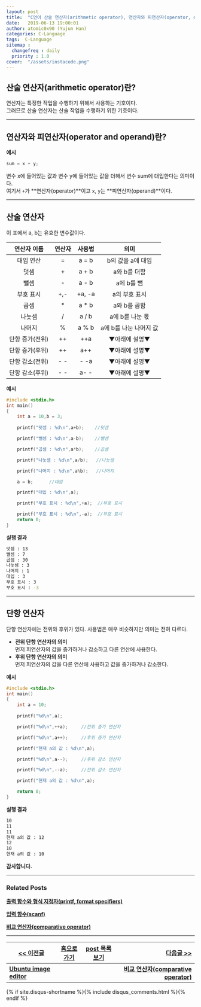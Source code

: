 ```yaml
---
layout: post
title:  "C언어 산술 연산자(arithmetic operator), 연산자와 피연산자(operator, operand)"
date:   2019-06-13 19:00:01
author: atomic0x90 (Yujun Han)
categories: C-Language
tags:  C-Language
sitemap :
  changefreq : daily
  priority : 1.0
cover:  "/assets/instacode.png"
---
```


## 산술 연산자(arithmetic operator)란?

연산자는 특정한 작업을 수행하기 위해서 사용하는 기호이다.  
그러므로 산술 연산자는 산술 작업을 수행하기 위한 기호이다.

---

## 연산자와 피연산자(operator and operand)란?

**예시**  
```c
sum = x + y;
```
변수 x에 들어있는 값과 변수 y에 들어있는 값을 더해서 변수 sum에 대입한다는 의미이다.  
여기서 `+`가 **연산자(operator)**이고 `x`, `y`는 **피연산자(operand)**이다.


---

## 산술 연산자

이 표에서 a, b는 유효한 변수값이다.

연산자 이름	|연산자		|사용법		|의미
:------:	|:------:	|:------:	|:-------:
대입 연산	|=		|a = b		|b의 값을 a에 대입
덧셈		|+		|a + b		|a와 b를 더함
뺄셈		|-		|a - b		|a에 b를 뺌
부호 표시	|+,-		|+a, -a		|a의 부호 표시
곱셈		|\*		|a \* b		|a와 b를 곱함
나눗셈		|/		|a / b		|a에 b를 나눈 몫
나머지		|%		|a % b		|a에 b를 나눈 나머지 값
단항 증가(전위)	|++		|++a		|▼아래에 설명▼
단항 증가(후위)	|++		|a++		|▼아래에 설명▼
단항 감소(전위)	|- -		|- -a		|▼아래에 설명▼
단항 감소(후위)	|- -		|a- -		|▼아래에 설명▼

**예시**
```c
#include <stdio.h>
int main()
{
	int a = 10,b = 3;
	
	printf("덧셈 : %d\n",a+b);	//덧셈

	printf("뺄셈 : %d\n",a-b);	//뺄셈

	printf("곱셈 : %d\n",a*b);	//곱셈

	printf("나눗셈 : %d\n",a/b);	//나눗셈

	printf("나머지 : %d\n",a%b);	//나머지

	a = b;		//대입

	printf("대입 : %d\n",a);

	printf("부호 표시 : %d\n",+a);	//부호 표시

	printf("부호 표시 : %d\n",-a);	//부호 표시
	return 0;
}
```

**실행 결과**
```bash
덧셈 : 13
뺄셈 : 7
곱셈 : 30
나눗셈 : 3
나머지 : 1
대입 : 3
부호 표시 : 3
부호 표시 : -3
```
---

## 단항 연산자

단항 연산자에는 전위와 후위가 있다. 사용법은 매우 비슷하지만 의미는 전혀 다르다.  
* **전위 단항 연산자의 의미**  
먼저 피연산자의 값을 증가하거나 감소하고 다른 연산에 사용한다.
* **후위 단항 연산자의 의미**  
먼저 피연산자의 값을 다른 연산에 사용하고 값을 증가하거나 감소한다.

**예시**
```c
#include <stdio.h>
int main()
{
	int a = 10;
	
	printf("%d\n",a);

	printf("%d\n",++a);		//전위 증가 연산자

	printf("%d\n",a++);		//후위 증가 연산자

	printf("현재 a의 값 : %d\n",a);

	printf("%d\n",a--);		//후위 감소 연산자

	printf("%d\n",--a);		//전위 감소 연산자

	printf("현재 a의 값 : %d\n",a);

	return 0;
}
```

**실행 결과**
```bash
10
11
11
현재 a의 값 : 12
12
10
현재 a의 값 : 10
```



**감사합니다.**

---

### Related Posts

**[출력 함수와 형식 지정자(printf, format specifiers)][3]**

**[입력 함수(scanf)][4]**

**[비교 연산자(comparative operator)][5]**

---


[\<\< 이전글][0]        |[홈으로 가기][1]       |[post 목록 보기][2]    |[다음글 \>\>][5]
------                  |:------:               |:------:               |------:
**[Ubuntu image editor][0]**   |                       |                       |**[비교 연산자(comparative operator)][5]**


[0]: https://atomic0x90.github.io/ubuntu/2019/06/09/ubuntu-image-editor.html "Ubuntu에서 이미지 편집기 사용하기"
[1]: https://atomic0x90.github.io/ "home"
[2]: https://atomic0x90.github.io/posts/ "posts"
[3]: https://atomic0x90.github.io/c-language/2019/06/04/printf-format.html "출력 함수와 형식 지정자"
[4]: https://atomic0x90.github.io/c-language/2019/06/05/scanf-format.html "입력 함수"
[5]: https://atomic0x90.github.io/c-language/2019/06/14/comparative-operator.html "비교 연산자"




{% if site.disqus-shortname %}{% include disqus_comments.html %}{% endif %}






